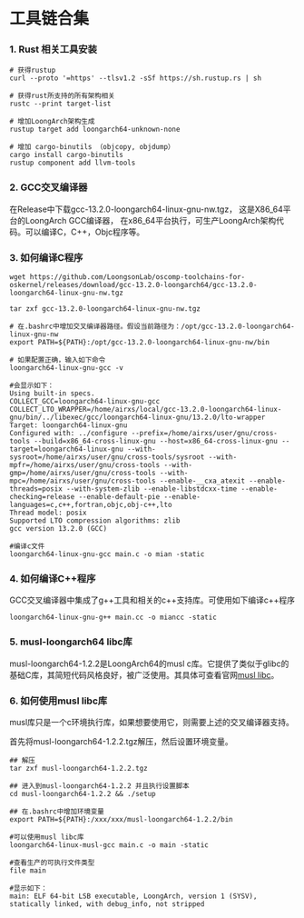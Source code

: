 # 工具链合集


### 1. Rust 相关工具安装

``` shell 
# 获得rustup
curl --proto '=https' --tlsv1.2 -sSf https://sh.rustup.rs | sh

# 获得rust所支持的所有架构相关
rustc --print target-list

# 增加LoongArch架构生成
rustup target add loongarch64-unknown-none

# 增加 cargo-binutils （objcopy, objdump）
cargo install cargo-binutils
rustup component add llvm-tools
```



### 2. GCC交叉编译器

在Release中下载gcc-13.2.0-loongarch64-linux-gnu-nw.tgz， 这是X86_64平台的LoongArch GCC编译器，
在x86_64平台执行，可生产LoongArch架构代码。可以编译C，C++，Objc程序等。



### 3. 如何编译C程序

```shell
wget https://github.com/LoongsonLab/oscomp-toolchains-for-oskernel/releases/download/gcc-13.2.0-loongarch64/gcc-13.2.0-loongarch64-linux-gnu-nw.tgz

tar zxf gcc-13.2.0-loongarch64-linux-gnu-nw.tgz

# 在.bashrc中增加交叉编译器路径。假设当前路径为：/opt/gcc-13.2.0-loongarch64-linux-gnu-nw
export PATH=${PATH}:/opt/gcc-13.2.0-loongarch64-linux-gnu-nw/bin

# 如果配置正确，输入如下命令
loongarch64-linux-gnu-gcc -v

#会显示如下：
Using built-in specs.
COLLECT_GCC=loongarch64-linux-gnu-gcc
COLLECT_LTO_WRAPPER=/home/airxs/local/gcc-13.2.0-loongarch64-linux-gnu/bin/../libexec/gcc/loongarch64-linux-gnu/13.2.0/lto-wrapper
Target: loongarch64-linux-gnu
Configured with: ../configure --prefix=/home/airxs/user/gnu/cross-tools --build=x86_64-cross-linux-gnu --host=x86_64-cross-linux-gnu --target=loongarch64-linux-gnu --with-sysroot=/home/airxs/user/gnu/cross-tools/sysroot --with-mpfr=/home/airxs/user/gnu/cross-tools --with-gmp=/home/airxs/user/gnu/cross-tools --with-mpc=/home/airxs/user/gnu/cross-tools --enable-__cxa_atexit --enable-threads=posix --with-system-zlib --enable-libstdcxx-time --enable-checking=release --enable-default-pie --enable-languages=c,c++,fortran,objc,obj-c++,lto
Thread model: posix
Supported LTO compression algorithms: zlib
gcc version 13.2.0 (GCC) 

#编译c文件
loongarch64-linux-gnu-gcc main.c -o mian -static
```



### 4. 如何编译C++程序
GCC交叉编译器中集成了g++工具和相关的c++支持库。可使用如下编译c++程序

```shell
loongarch64-linux-gnu-g++ main.cc -o miancc -static

```



### 5. musl-loongarch64 libc库
musl-loongarch64-1.2.2是LoongArch64的musl c库。它提供了类似于glibc的基础C库，其简短代码风格良好，被广泛使用。其具体可查看官网[musl libc](https://musl.libc.org/)。



### 6. 如何使用musl libc库
musl库只是一个c环境执行库，如果想要使用它，则需要上述的交叉编译器支持。

首先将musl-loongarch64-1.2.2.tgz解压，然后设置环境变量。
```shell
## 解压
tar zxf musl-loongarch64-1.2.2.tgz

## 进入到musl-loongarch64-1.2.2 并且执行设置脚本
cd musl-loongarch64-1.2.2 && ./setup

## 在.bashrc中增加环境变量
export PATH=${PATH}:/xxx/xxx/musl-loongarch64-1.2.2/bin

#可以使用musl libc库
loongarch64-linux-musl-gcc main.c -o main -static

#查看生产的可执行文件类型
file main 

#显示如下：
main: ELF 64-bit LSB executable, LoongArch, version 1 (SYSV), statically linked, with debug_info, not stripped

```






